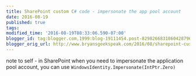 ```yaml
---
title: SharePoint custom C# code - impersonate the app pool account
date: 2016-08-19
published: true
tags: 
modified_time: '2016-08-19T08:33:06.590-07:00'
blogger_id: tag:blogger.com,1999:blog-19111454.post-8298266831860428796
blogger_orig_url: http://www.bryansgeekspeak.com/2016/08/sharepoint-custom-c-code-impersonate.html
---
```


note to self - in SharePoint when you need to impersonate the application pool account, you can use `WindowsIdentity.Impersonate(IntPtr.Zero)`
